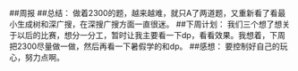 ##周报
##总结：
做着2300的题，越来越难，就只A了两道题，又重新看了看最小生成树和深广搜，在深搜广搜方面一直很迷。
##下周计划：
我们三个想了想关于以后的比赛，想分一分工，暂时让我主要看一下dp，看看效果。我想着，下周把2300尽量做一做，然后再看一下暑假学的和dp。
##感想：
要控制好自己的玩心，努力点啊。

